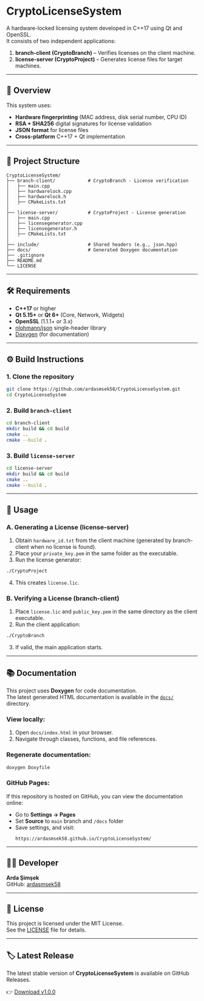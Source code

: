 # CryptoLicenseSystem

A hardware-locked licensing system developed in C++17 using Qt and OpenSSL.  
It consists of two independent applications:  
1. **branch-client (CryptoBranch)** – Verifies licenses on the client machine.  
2. **license-server (CryptoProject)** – Generates license files for target machines.

---

## 📌 Overview

This system uses:
- **Hardware fingerprinting** (MAC address, disk serial number, CPU ID)
- **RSA + SHA256** digital signatures for license validation
- **JSON format** for license files
- **Cross-platform** C++17 + Qt implementation

---

## 📂 Project Structure

```
CryptoLicenseSystem/
├── branch-client/            # CryptoBranch - License verification
│   ├── main.cpp
│   ├── hardwarelock.cpp
│   ├── hardwarelock.h
│   ├── CMakeLists.txt
│
├── license-server/           # CryptoProject - License generation
│   ├── main.cpp
│   ├── licensegenerator.cpp
│   ├── licensegenerator.h
│   ├── CMakeLists.txt
│
├── include/                  # Shared headers (e.g., json.hpp)
├── docs/                     # Generated Doxygen documentation
├── .gitignore
├── README.md
└── LICENSE                   
```

---

## 🛠 Requirements

- **C++17** or higher
- **Qt 5.15+** or **Qt 6+** (Core, Network, Widgets)
- **OpenSSL** (1.1.1+ or 3.x)
- [nlohmann/json](https://github.com/nlohmann/json) single-header library
- [Doxygen](https://www.doxygen.nl/) (for documentation)

---

## ⚙️ Build Instructions

### 1. Clone the repository
```bash
git clone https://github.com/ardasmsek58/CryptoLicenseSystem.git
cd CryptoLicenseSystem
```

### 2. Build `branch-client`
```bash
cd branch-client
mkdir build && cd build
cmake ..
cmake --build .
```

### 3. Build `license-server`
```bash
cd license-server
mkdir build && cd build
cmake ..
cmake --build .
```

---

## 🔑 Usage

### A. Generating a License (license-server)
1. Obtain `hardware_id.txt` from the client machine (generated by branch-client when no license is found).
2. Place your `private_key.pem` in the same folder as the executable.
3. Run the license generator:
```bash
./CryptoProject
```
4. This creates `license.lic`.

### B. Verifying a License (branch-client)
1. Place `license.lic` and `public_key.pem` in the same directory as the client executable.
2. Run the client application:
```bash
./CryptoBranch
```
3. If valid, the main application starts.

---

## 📚 Documentation

This project uses **Doxygen** for code documentation.  
The latest generated HTML documentation is available in the [`docs/`](docs/) directory.

### View locally:
1. Open `docs/index.html` in your browser.
2. Navigate through classes, functions, and file references.

### Regenerate documentation:
```bash
doxygen Doxyfile
```

### GitHub Pages:
If this repository is hosted on GitHub, you can view the documentation online:
- Go to **Settings → Pages**
- Set **Source** to `main` branch and `/docs` folder
- Save settings, and visit:  
  ```
  https://ardasmsek58.github.io/CryptoLicenseSystem/
  ```

---

## 👨‍💻 Developer

**Arda Şimşek**  
GitHub: [ardasmsek58](https://github.com/ardasmsek58) 

---

## 📄 License

This project is licensed under the MIT License.  
See the [LICENSE](LICENSE) file for details.

---

## 🏷️ Latest Release

The latest stable version of **CryptoLicenseSystem** is available on GitHub Releases.  

👉 [Download v1.0.0](https://github.com/username/CryptoLicenseSystem/releases/tag/v1.0.0)

